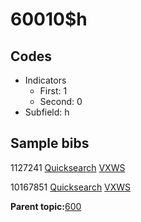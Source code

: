 # 60010$h

## Codes

-   Indicators
    -   First: 1
    -   Second: 0
-   Subfield: h

## Sample bibs

1127241 [Quicksearch](https://search.library.yale.edu/catalog/1127241) [VXWS](http://prodorbis.library.yale.edu:7014/vxws/GetHoldingsService?bibId=1127241)

10167851 [Quicksearch](https://search.library.yale.edu/catalog/10167851) [VXWS](http://prodorbis.library.yale.edu:7014/vxws/GetHoldingsService?bibId=10167851)

**Parent topic:**[600](../../tags/600/600.md)

